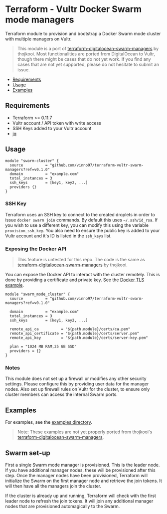 # Terraform - Vultr Docker Swarm mode managers

Terraform module to provision and bootstrap a Docker Swarm mode cluster with multiple managers on Vultr.

> This module is a port of [terraform-digitalocean-swarm-managers]() by thojkooi. Most functionalities are ported from DigitalOcean to Vultr, though there might be cases that do not yet work. If you find any cases that are not yet supported, please do not hesitate to submit an issue.

<!-- TODO: Migrate to own CI pipeline  -->
<!-- [![CircleCI](https://circleci.com/gh/thojkooi/terraform-digitalocean-swarm-managers/tree/master.svg?style=svg)](https://circleci.com/gh/thojkooi/terraform-digitalocean-swarm-managers/tree/master) -->

- [Requirements](#requirements)
- [Usage](#usage)
- [Examples](#examples)

## Requirements

- Terraform >= 0.11.7
- Vultr account / API token with write access
- SSH Keys added to your Vultr account
- [jq](https://github.com/stedolan/jq)

## Usage

```hcl
module "swarm-cluster" {
  source          = "github.com/vinno97/terraform-vultr-swarm-managers?ref=v0.1.0"
  domain          = "example.com"
  total_instances = 3
  ssh_keys        = [key1, key2, ...]
  providers {}
}
```

### SSH Key

Terraform uses an SSH key to connect to the created droplets in order to issue `docker swarm join` commands. By default this uses `~/.ssh/id_rsa`. If you wish to use a different key, you can modify this using the variable `provision_ssh_key`. You also need to ensure the public key is added to your Vultr account and it's ID is listed in the `ssh_keys` list.

### Exposing the Docker API

> This feature is untested for this repo. The code is the same as [terraform-digitalocean-swarm-managers]() by thojkooi.


You can expose the Docker API to interact with the cluster remotely. This is done by providing a certificate and private key. See the [Docker TLS example](https://github.com/thojkooi/terraform-digitalocean-swarm-managers/tree/master/examples/remote-api-tls).

```hcl
module "swarm_mode_cluster" {
  source          = "github.com/vinno97/terraform-vultr-swarm-managers?ref=v0.1.0"

  domain          = "example.com"
  total_instances = 3
  ssh_keys        = [key1, key2, ...]

  remote_api_ca          = "${path.module}/certs/ca.pem"
  remote_api_certificate = "${path.module}/certs/server.pem"
  remote_api_key         = "${path.module}/certs/server-key.pem"

  plan = "1024 MB RAM,25 GB SSD"
  providers = {}
}
```

### Notes

This module does not set up a firewall or modifies any other security settings. Please configure this by providing user data for the manager nodes. Also set up firewall rules on Vultr for the cluster, to ensure only cluster members can access the internal Swarm ports.

## Examples


For examples, see the [examples directory](https://github.com/thojkooi/terraform-digitalocean-swarm-managers/tree/master/examples).
> Note: These examples are not yet properly ported from thojkooi's [terraform-digitalocean-swarm-managers]().

## Swarm set-up

First a single Swarm mode manager is provisioned. This is the leader node. If you have additional manager nodes, these will be provisioned after this step. Once the manager nodes have been provisioned, Terraform will initialize the Swarm on the first manager node and retrieve the join tokens. It will then have all the managers join the cluster.

If the cluster is already up and running, Terraform will check with the first leader node to refresh the join tokens. It will join any additional manager nodes that are provisioned automagically to the Swarm.
